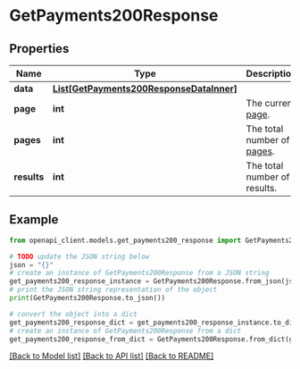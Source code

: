 # GetPayments200Response


## Properties

Name | Type | Description | Notes
------------ | ------------- | ------------- | -------------
**data** | [**List[GetPayments200ResponseDataInner]**](GetPayments200ResponseDataInner.md) |  | [optional] 
**page** | **int** | The current [page](https://techdocs.akamai.com/linode-api/reference/pagination). | [optional] [readonly] 
**pages** | **int** | The total number of [pages](https://techdocs.akamai.com/linode-api/reference/pagination). | [optional] [readonly] 
**results** | **int** | The total number of results. | [optional] [readonly] 

## Example

```python
from openapi_client.models.get_payments200_response import GetPayments200Response

# TODO update the JSON string below
json = "{}"
# create an instance of GetPayments200Response from a JSON string
get_payments200_response_instance = GetPayments200Response.from_json(json)
# print the JSON string representation of the object
print(GetPayments200Response.to_json())

# convert the object into a dict
get_payments200_response_dict = get_payments200_response_instance.to_dict()
# create an instance of GetPayments200Response from a dict
get_payments200_response_from_dict = GetPayments200Response.from_dict(get_payments200_response_dict)
```
[[Back to Model list]](../README.md#documentation-for-models) [[Back to API list]](../README.md#documentation-for-api-endpoints) [[Back to README]](../README.md)


